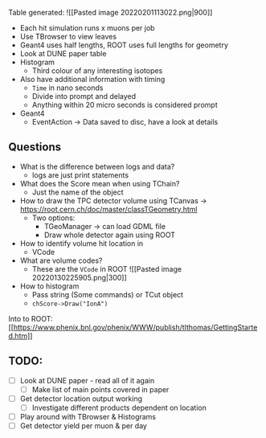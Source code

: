 Table generated:
![[Pasted image 20220201113022.png|900]]
- Each hit simulation runs x muons per job
- Use TBrowser to view leaves
- Geant4 uses half lengths, ROOT uses full lengths for geometry
- Look at DUNE paper table
- Histogram
	- Third colour of any interesting isotopes
- Also have additional information with timing
	- `Time` in nano seconds
	- Divide into prompt and delayed
	- Anything within 20 micro seconds is considered prompt
- Geant4
	- EventAction -> Data saved to disc, have a look at details


## Questions
- What is the difference between logs and data?
	- logs are just print statements
- What does the Score mean when using TChain?
	- Just the name of the object
- How to draw the TPC detector volume using TCanvas -> https://root.cern.ch/doc/master/classTGeometry.html
	- Two options:
		- TGeoManager -> can load GDML file
		- Draw whole detector again using ROOT
- How to identify volume hit location in
	- VCode
- What are volume codes?
	- These are the `VCode` in ROOT
![[Pasted image 20220130225905.png|300]]
- How to histogram
	- Pass string (Some commands) or  TCut object
	- `chScore->Draw("IonA")`


Into to ROOT: [[https://www.phenix.bnl.gov/phenix/WWW/publish/tlthomas/GettingStarted.htm]]

## TODO:
- [ ] Look at DUNE paper - read all of it again
	- [ ] Make list of main points covered in paper
- [ ] Get detector location output working
	- [ ] Investigate different products dependent on location
- [ ] Play around with TBrowser & Histograms
- [ ] Get detector yield per muon & per day